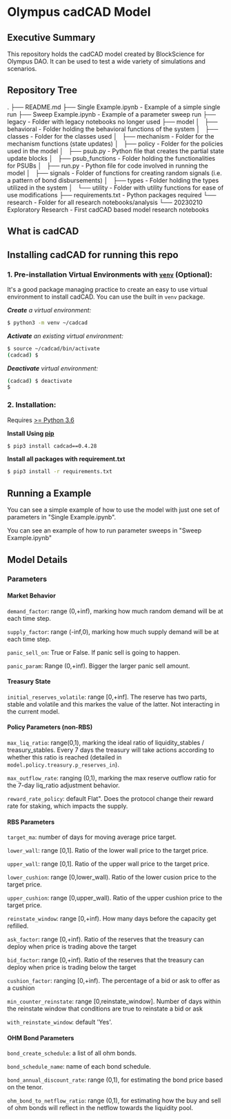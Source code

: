 # Olympus cadCAD Model


## Executive Summary

This repository holds the cadCAD model created by BlockScience for Olympus DAO. It can be used to test a wide variety of simulations and scenarios. 

## Repository Tree

.
├── README.md
├── Single Example.ipynb - Example of a simple single run
├── Sweep Example.ipynb - Example of a parameter sweep run
├── legacy - Folder with legacy notebooks no longer used
├── model
│   ├── behavioral - Folder holding the behavioral functions of the system
│   ├── classes - Folder for the classes used
│   ├── mechanism - Folder for the mechanism functions (state updates)
│   ├── policy - Folder for the policies used in the model
│   ├── psub.py - Python file that creates the partial state update blocks
│   ├── psub_functions - Folder holding the functionalities for PSUBs
│   ├── run.py - Python file for code involved in running the model
│   ├── signals - Folder of functions for creating random signals (i.e. a pattern of bond disbursements)
│   ├── types - Folder holding the types utilized in the system
│   └── utility - Folder with utility functions for ease of use modifications
├── requirements.txt - Python packages required
└── research - Folder for all research notebooks/analysis
    └── 20230210 Exploratory Research - First cadCAD based model research notebooks

## What is cadCAD
## Installing cadCAD for running this repo

### 1. Pre-installation Virtual Environments with [`venv`](https://docs.python.org/3/library/venv.html) (Optional):
It's a good package managing practice to create an easy to use virtual environment to install cadCAD. You can use the built in `venv` package.

***Create** a virtual environment:*
```bash
$ python3 -m venv ~/cadcad
```

***Activate** an existing virtual environment:*
```bash
$ source ~/cadcad/bin/activate
(cadcad) $
```

***Deactivate** virtual environment:*
```bash
(cadcad) $ deactivate
$
```

### 2. Installation: 
Requires [>= Python 3.6](https://www.python.org/downloads/) 

**Install Using [pip](https://pypi.org/project/cadCAD/)** 
```bash
$ pip3 install cadcad==0.4.28
```

**Install all packages with requirement.txt**
```bash
$ pip3 install -r requirements.txt
```

## Running a Example

You can see a simple example of how to use the model with just one set of parameters in "Single Example.ipynb".

You can see an example of how to run parameter sweeps in "Sweep Example.ipynb"

## Model Details
### Parameters
#### Market Behavior
`demand_factor`: range (0,+inf), marking how much random demand will be at each time step.

`supply_factor`: range (-inf,0), marking how much supply demand will be at each time step.

`panic_sell_on`: True or False. If panic sell is going to happen.

`panic_param`: Range (0,+inf). Bigger the larger panic sell amount.

#### Treasury State
`initial_reserves_volatile`: range [0,+inf]. The reserve has two parts, stable and volatile and this markes the value of the latter. Not interacting in the current model.

#### Policy Parameters (non-RBS)
`max_liq_ratio`: range(0,1), marking the ideal ratio of liquidity_stables / treasury_stables. Every 7 days the treasury will take actions according to whether this ratio is reached (detailed in `model.policy.treasury.p_reserves_in`).

`max_outflow_rate`: ranging (0,1), marking the max reserve outflow ratio for the 7-day liq_ratio adjustment behavior.

`reward_rate_policy`: default Flat". Does the protocol change their reward rate for staking, which impacts the supply.


#### RBS Parameters
`target_ma`: number of days for moving average price target.

`lower_wall`: range [0,1]. Ratio of the lower wall price to the target price.

`upper_wall`: range [0,1]. Ratio of the upper wall price to the target price.

`lower_cushion`: range [0,lower_wall). Ratio of the lower cusion price to the target price.

`upper_cushion`: range [0,upper_wall). Ratio of the upper cushion price to the target price.

`reinstate_window`: range [0,+inf). How many days before the capacity get refilled.

`ask_factor`: range [0,+inf). Ratio of the reserves that the treasury can deploy when price is trading above the target

`bid_factor`: range [0,+inf). Ratio of the reserves that the treasury can deploy when price is trading below the target

`cushion_factor`: ranging [0,+inf). The percentage of a bid or ask to offer as a cushion

`min_counter_reinstate`: range [0,reinstate_window]. Number of days within the reinstate window that conditions are true to reinstate a bid or ask

`with_reinstate_window`: default 'Yes'.


#### OHM Bond Parameters
`bond_create_schedule`: a list of all ohm bonds.

`bond_schedule_name`: name of each bond schedule.

`bond_annual_discount_rate`: range (0,1), for estimating the bond price based on the tenor.

`ohm_bond_to_netflow_ratio`: range (0,1), for estimating how the buy and sell of ohm bonds will reflect in the netflow towards the liquidity pool.

